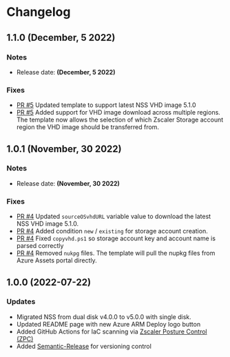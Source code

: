 # Changelog

## 1.1.0 (December, 5 2022)

### Notes

- Release date: **(December, 5 2022)**

### Fixes

- [PR #5](https://github.com/zscaler/terraform-provider-zia/pull/5) Updated template to support latest NSS VHD image 5.1.0
- [PR #5](https://github.com/zscaler/terraform-provider-zia/pull/5) Added support for VHD image download across multiple regions. The template now allows the selection of which Zscaler Storage account region the VHD image should be transferred from.

## 1.0.1 (November, 30 2022)

### Notes

- Release date: **(November, 30 2022)**

### Fixes

- [PR #4](https://github.com/zscaler/terraform-provider-zia/pull/4) Updated ``sourceOSvhdURL`` variable value to download the latest NSS VHD image 5.1.0.
- [PR #4](https://github.com/zscaler/terraform-provider-zia/pull/4) Added condition ``new`` / ``existing`` for storage account creation.
- [PR #4](https://github.com/zscaler/terraform-provider-zia/pull/4) Fixed ``copyvhd.ps1`` so storage account key and account name is parsed correctly
- [PR #4](https://github.com/zscaler/terraform-provider-zia/pull/4) Removed ``nukpg`` files. The template will pull the nupkg files from Azure Assets portal directly.

## 1.0.0 (2022-07-22)

### Updates

* Migrated NSS from dual disk v4.0.0 to v5.0.0 with single disk.
* Updated README page with new Azure ARM Deploy logo button
* Added GitHub Actions for IaC scanning via [Zscaler Posture Control (ZPC)](https://www.zscaler.com/products/posture-control)
* Added [Semantic-Release](https://semantic-release.gitbook.io/semantic-release/) for versioning control
